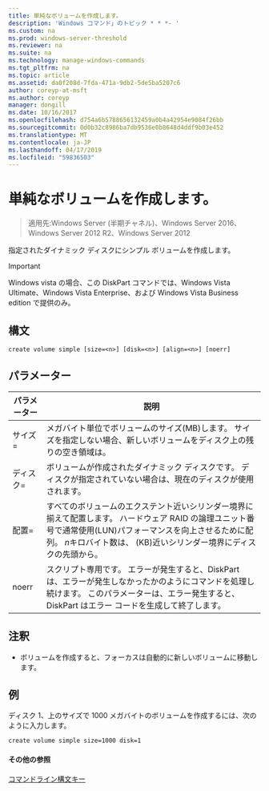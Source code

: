```yaml
---
title: 単純なボリュームを作成します。
description: 'Windows コマンド」のトピック * * *- '
ms.custom: na
ms.prod: windows-server-threshold
ms.reviewer: na
ms.suite: na
ms.technology: manage-windows-commands
ms.tgt_pltfrm: na
ms.topic: article
ms.assetid: da0f208d-7fda-471a-9db2-5de5ba5207c6
author: coreyp-at-msft
ms.author: coreyp
manager: dongill
ms.date: 10/16/2017
ms.openlocfilehash: d754a6b5788656132459a0b4a42954e9084f26bb
ms.sourcegitcommit: 0d0b32c8986ba7db9536e0b8648d4ddf9b03e452
ms.translationtype: MT
ms.contentlocale: ja-JP
ms.lasthandoff: 04/17/2019
ms.locfileid: "59836503"
---
```

# <a name="create-volume-simple"></a>単純なボリュームを作成します。

>適用先:Windows Server (半期チャネル)、Windows Server 2016、Windows Server 2012 R2、Windows Server 2012

指定されたダイナミック ディスクにシンプル ボリュームを作成します。  
  
> [!IMPORTANT]  
> Windows vista の場合、この DiskPart コマンドでは、Windows Vista Ultimate、Windows Vista Enterprise、および Windows Vista Business edition で提供のみ。  
  
  
  
## <a name="syntax"></a>構文  
  
```  
create volume simple [size=<n>] [disk=<n>] [align=<n>] [noerr]  
```  
  
## <a name="parameters"></a>パラメーター  
  
|パラメーター|説明|  
|-------|--------|  
|サイズ\=<n>|メガバイト単位でボリュームのサイズ\(MB\)します。 サイズを指定しない場合、新しいボリュームをディスク上の残りの空き領域は。|  
|ディスク\=<n>|ボリュームが作成されたダイナミック ディスクです。 ディスクが指定されていない場合は、現在のディスクが使用されます。|  
|配置\=<n>|すべてのボリュームのエクステント近いシリンダー境界に揃えて配置します。 ハードウェア RAID の論理ユニット番号で通常使用\(LUN\)パフォーマンスを向上させるために配列。 *n*キロバイト数は、 \(KB\)近いシリンダー境界にディスクの先頭から。|  
|noerr|スクリプト専用です。 エラーが発生すると、DiskPart は、エラーが発生しなかったかのようにコマンドを処理し続けます。 このパラメーターは、エラー発生すると、DiskPart はエラー コードを生成して終了します。|  
  
## <a name="remarks"></a>注釈  
  
-   ボリュームを作成すると、フォーカスは自動的に新しいボリュームに移動します。  
  
## <a name="BKMK_examples"></a>例  
ディスク 1、上のサイズで 1000 メガバイトのボリュームを作成するには、次のように入力します。  
  
```  
create volume simple size=1000 disk=1  
```  
  
#### <a name="additional-references"></a>その他の参照  
[コマンドライン構文キー](command-line-syntax-key.md)  
  

  

